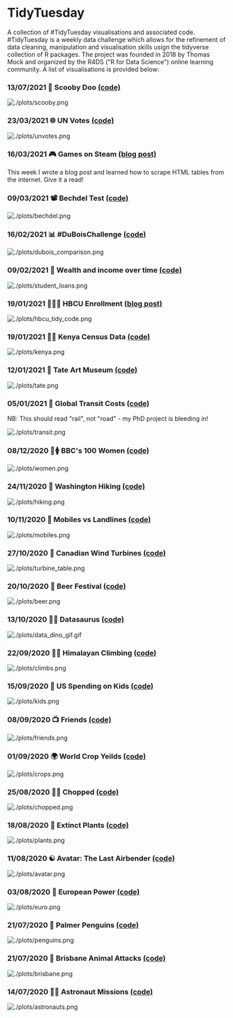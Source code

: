 # TidyTuesday

A collection of #TidyTuesday visualisations and associated code. #TidyTuesday is a weekly data challenge which allows for the refinement of data cleaning, manipulation and visualisation skills usign the tidyverse collection of R packages. The project was founded in 2018 by Thomas Mock and organized by the R4DS ("R for Data Science") online learning community. A list of visualisations is provided below:

### 13/07/2021 👻 Scooby Doo [(code)](https://github.com/jack-davison/TidyTuesday/blob/master/R/2021_07_13_Scooby.R)

![./plots/scooby.png](https://github.com/jack-davison/TidyTuesday/blob/master/plots/scooby.png)

### 23/03/2021 🌐 UN Votes [(code)](https://github.com/jack-davison/TidyTuesday/blob/master/R/2021_03_23_unvotes.R)

![./plots/unvotes.png](https://github.com/jack-davison/TidyTuesday/blob/master/plots/unvotes.png)

### 16/03/2021 🎮 Games on Steam [(blog post)](https://jack-davison.github.io/posts/2021-03-16-tidytuesday-2021-week-12-steam-users/)

This week I wrote a blog post and learned how to scrape HTML tables from the internet. Give it a read!

### 09/03/2021 📽 Bechdel Test [(code)](https://github.com/jack-davison/TidyTuesday/blob/master/R/2021_03_09_bechdel.R)

![./plots/bechdel.png](https://github.com/jack-davison/TidyTuesday/blob/master/plots/bechdel.png)

### 16/02/2021 📊 #DuBoisChallenge [(code)](https://github.com/jack-davison/TidyTuesday/blob/master/R/2021_02_16_dubois.R)

![./plots/dubois_comparison.png](https://github.com/jack-davison/TidyTuesday/blob/master/plots/dubois_comparison.png)

### 09/02/2021 💸 Wealth and income over time [(code)](https://github.com/jack-davison/TidyTuesday/blob/master/R/2021_02_09_inequalities.R)

![./plots/student_loans.png](https://github.com/jack-davison/TidyTuesday/blob/master/plots/student_loans.png)

### 19/01/2021 👩🏾‍🎓 HBCU Enrollment [(blog post)](https://jack-davison.github.io/posts/2021-02-02-tidytuesday-2021-week-6-hbcu-enrollment-an-ode-to-data-cleaning/)

![./plots/hbcu_tidy_code.png](https://github.com/jack-davison/TidyTuesday/blob/master/plots/hbcu_tidy_code.png)

### 19/01/2021 ✍🏿 Kenya Census Data [(code)](https://github.com/jack-davison/TidyTuesday/blob/master/R/2021_01_19_kenya.R)

![./plots/kenya.png](https://github.com/jack-davison/TidyTuesday/blob/master/plots/kenya.png)

### 12/01/2021 🎨 Tate Art Museum [(code)](https://github.com/jack-davison/TidyTuesday/blob/master/R/2021_01_12_tate.R)

![./plots/tate.png](https://github.com/jack-davison/TidyTuesday/blob/master/plots/tate.png)

### 05/01/2021 🚟 Global Transit Costs [(code)](https://github.com/jack-davison/TidyTuesday/blob/master/R/2021_01_05_transit.R)
NB: This should read "rail", not "road" - my PhD project is bleeding in!

![./plots/transit.png](https://github.com/jack-davison/TidyTuesday/blob/master/plots/transit.png)

### 08/12/2020 💯🚺 BBC's 100 Women [(code)](https://github.com/jack-davison/TidyTuesday/blob/master/R/2020_12_08_100women.R)

![./plots/women.png](https://github.com/jack-davison/TidyTuesday/blob/master/plots/women.png)

### 24/11/2020 🥾 Washington Hiking [(code)](https://github.com/jack-davison/TidyTuesday/blob/master/R/2020_11_24_hiking.R)

![./plots/hiking.png](https://github.com/jack-davison/TidyTuesday/blob/master/plots/hiking.png)

### 10/11/2020 📱 Mobiles vs Landlines [(code)](https://github.com/jack-davison/TidyTuesday/blob/master/R/2020_11_10_mobiles.R)

![./plots/mobiles.png](https://github.com/jack-davison/TidyTuesday/blob/master/plots/mobiles.png)

### 27/10/2020 🍁 Canadian Wind Turbines [(code)](https://github.com/jack-davison/TidyTuesday/blob/master/R/2020_10_27_Canada_Turbines.R)

![./plots/turbine_table.png](https://github.com/jack-davison/TidyTuesday/blob/master/plots/turbine_table.png)

### 20/10/2020 🍻 Beer Festival [(code)](https://github.com/jack-davison/TidyTuesday/blob/master/R/2020_10_20_Beer.R)

![./plots/beer.png](https://github.com/jack-davison/TidyTuesday/blob/master/plots/beer.png)

### 13/10/2020 🐱‍🐉 Datasaurus [(code)](https://github.com/jack-davison/TidyTuesday/blob/master/R/2020_10_13_Datasaurus.R)

![./plots/data_dino_gif.gif](https://github.com/jack-davison/TidyTuesday/blob/master/plots/data_dino_gif.gif)

### 22/09/2020 🧗‍♂️ Himalayan Climbing [(code)](https://github.com/jack-davison/TidyTuesday/blob/master/R/2020_09_22_Climbs.R)

![./plots/climbs.png](https://github.com/jack-davison/TidyTuesday/blob/master/plots/climbs.png)

### 15/09/2020 🧒 US Spending on Kids [(code)](https://github.com/jack-davison/TidyTuesday/blob/master/R/2020_09_15_USKidsSpending.R)

![./plots/kids.png](https://github.com/jack-davison/TidyTuesday/blob/master/plots/kids.png)

### 08/09/2020 📺 Friends [(code)](https://github.com/jack-davison/TidyTuesday/blob/master/R/2020_09_08_Friends.R)

![./plots/friends.png](https://github.com/jack-davison/TidyTuesday/blob/master/plots/friends.png)

### 01/09/2020 🌍 World Crop Yeilds [(code)](https://github.com/jack-davison/TidyTuesday/blob/master/R/2020_09_01_Crops.R)

![./plots/crops.png](https://github.com/jack-davison/TidyTuesday/blob/master/plots/crops.png)

### 25/08/2020 👩‍🍳 Chopped [(code)](https://github.com/jack-davison/TidyTuesday/blob/master/R/2020_08_25_Chopped.R)

![./plots/chopped.png](https://github.com/jack-davison/TidyTuesday/blob/master/plots/chopped.png)

### 18/08/2020 🥀 Extinct Plants [(code)](https://github.com/jack-davison/TidyTuesday/blob/master/R/2020_08_18_Extinct_Plants.R)

![./plots/plants.png](https://github.com/jack-davison/TidyTuesday/blob/master/plots/plants.png)

### 11/08/2020 ☯ Avatar: The Last Airbender [(code)](https://github.com/jack-davison/TidyTuesday/blob/master/R/2020_08_11_Avatar.R)

![./plots/avatar.png](https://github.com/jack-davison/TidyTuesday/blob/master/plots/avatar.png)

### 03/08/2020 🔌 European Power [(code)](https://github.com/jack-davison/TidyTuesday/blob/master/R/2020_08_04_European_Energy.R)

![./plots/euro.png](https://github.com/jack-davison/TidyTuesday/blob/master/plots/euro.png)

### 21/07/2020 🐧 Palmer Penguins [(code)](https://github.com/jack-davison/TidyTuesday/blob/master/R/2020_07_28_Penguins.R)

![./plots/penguins.png](https://github.com/jack-davison/TidyTuesday/blob/master/plots/penguins.png)

### 21/07/2020 🦘 Brisbane Animal Attacks [(code)](https://github.com/jack-davison/TidyTuesday/blob/master/R/2020_07_21_Brisbane.R)

![./plots/brisbane.png](https://github.com/jack-davison/TidyTuesday/blob/master/plots/brisbane.png)

### 14/07/2020 👨‍🚀 Astronaut Missions [(code)](https://github.com/jack-davison/TidyTuesday/blob/master/R/2020_07_14_Astronauts.R)

![./plots/astronauts.png](https://github.com/jack-davison/TidyTuesday/blob/master/plots/astronauts.png)
